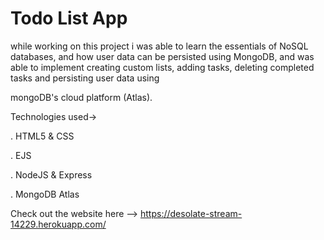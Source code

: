 # Todo List App
while working on this project i was able to learn the essentials of NoSQL databases, and how
user data can be persisted using MongoDB,
and was able to implement creating custom lists, adding tasks, deleting completed tasks and persisting user data using 

mongoDB's cloud platform (Atlas).

Technologies used->

. HTML5 & CSS

. EJS

. NodeJS & Express

. MongoDB Atlas

Check out the website here --> https://desolate-stream-14229.herokuapp.com/

